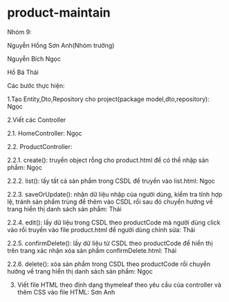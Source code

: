 # product-maintain
Nhóm 9:

Nguyễn Hồng Sơn Anh(Nhóm trưởng)

Nguyễn Bích Ngọc

Hồ Bá Thái

Các bước thực hiện:

1.Tạo Entity,Dto,Repository cho project(package model,dto,repository): Ngọc


2.Viết các Controller

2.1. HomeController: Ngọc

2.2. ProductController:

2.2.1. create(): truyền object rỗng cho product.html để có thể nhập sản phẩm: Ngọc

2.2.2. list(): lấy tất cả sản phẩm trong CSDL để truyền vào list.html: Ngọc

2.2.3. saveOrUpdate(): nhận dữ liệu nhập của người dùng, kiểm tra tính hợp lệ, tránh sản phẩm trùng để thêm vào CSDL rồi sau đó chuyển hướng về trang hiển thị danh sách sản phẩm: Thái

2.2.4. edit(): lấy dữ liệu trong CSDL theo productCode mà người dùng click vào rồi truyền vào file product.html để người dùng chỉnh sửa: Thái

2.2.5. confirmDelete(): lấy dữ liệu từ CSDL theo productCode để hiển thị trên trang xác nhận xóa sản phẩm confirmDelete.html: Thái

2.2.6. delete(): xóa sản phẩm trong CSDL theo productCode rồi chuyển hướng về trang hiển thị danh sách sản phẩm: Ngọc

3. Viết file HTML theo định dạng thymeleaf theo yêu cầu của controller và thêm CSS vào file HTML: Sơn Anh

